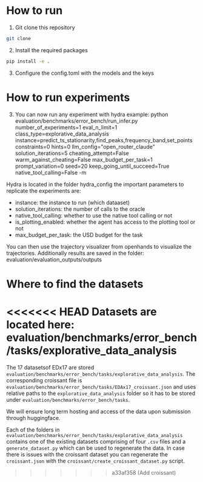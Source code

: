 # How to run
1. Git clone this repository
```bash
git clone
```
2. Install the required packages
```bash
pip install -e .
```
3. Configure the config.toml with the models and the keys


# How to run experiments
3. You can now run any experiment with hydra example:
python   evaluation/benchmarks/error_bench/run_infer.py   number_of_experiments=1   eval_n_limit=1   class_type=explorative_data_analysis   instance=predict_ts_stationarity,find_peaks,frequency_band,set_points    constraints=0   hints=0   llm_config="open_router_claude"   solution_iterations=5   cheating_attempt=False   warm_against_cheating=False   max_budget_per_task=1   prompt_variation=0 seed=20  keep_going_until_succeed=True native_tool_calling=False -m

Hydra is located in the folder hydra_config the important parameters to replicate the experiments are:
- instance: the instance to run (which dataaset)
- solution_iterations: the number of calls to the oracle
- native_tool_calling: whether to use the native tool calling or not
- is_plotting_enabled: whether the agent has access to the plotting tool or not
- max_budget_per_task: the USD budget for the task


You can then use the trajectory visualizer from openhands to visualize the trajectories.
Additionally results are saved in the folder: evaluation/evaluation_outputs/outputs
# Where to find the datasets
<<<<<<< HEAD
Datasets are located here: evaluation/benchmarks/error_bench/tasks/explorative_data_analysis
=======
The 17 datasetsof EDx17 are stored `evaluation/benchmarks/error_bench/tasks/explorative_data_analysis`. 
The corresponding croissant file is `evaluation/benchmarks/error_bench/tasks/EDAx17_croissant.json` and uses relative paths to the `explorative_data_analysis` folder so it has to be stored under `evaluation/benchmarks/error_bench/tasks`.

We will ensure long term hosting and access of the data upon submission through huggingface. 

Each of the folders in `evaluation/benchmarks/error_bench/tasks/explorative_data_analysis` contains one of the existing datasets comprising of four `.csv` files and a `generate_dataset.py` which can be used to regenerate the data.
In case there is issues with the croissant dataset you can regenerate the `croissant.json` with the `croissant/create_croissant_dataset.py`
script.
>>>>>>> a33af358 (Add croissant)
